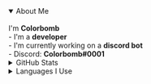 <details open>
  <summary>About Me</summary>
  <br>
  I'm <b>Colorbomb</b><br>
  - I'm a <b>developer</b><br>
  - I'm currently working on a <b>discord bot</b><br>
  - Discord: <b>Colorbomb#0001</b><br>
</details>

<details>
  <summary>GitHub Stats</summary>
  <br>
  <img src="https://github-readme-stats.vercel.app/api?username=colorbombdev&show_icons=true"/><br>
  <img src="https://github-readme-stats.vercel.app/api/top-langs/?username=colorbombdev"/>
</details>

<details>
  <summary>Languages I Use</summary>
  <br>
  I use a lot of different languages, but the main ones would be:<br>
  - C#<br>
  - <a href="https://www.cplusplus.com/">C++</a><br>
  - CSS<br>
  - <a href="https://dart.dev/">Dart</a><br>
  - HTML<br>
  - <a href="https://www.java.com/en/">Java</a><br>
  - Javascript<br>
  - <a href="https://nodejs.org/">NodeJS</a><br>
  - <a href="https://www.php.net/">PHP</a><br>
  - <a href="https://www.python.org/">Python</a><br>
  - SQL<br>
</details>

